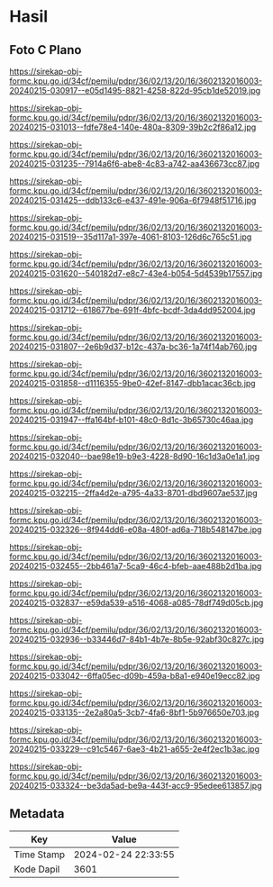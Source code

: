 # Hasil

## Foto C Plano

https://sirekap-obj-formc.kpu.go.id/34cf/pemilu/pdpr/36/02/13/20/16/3602132016003-20240215-030917--e05d1495-8821-4258-822d-95cb1de52019.jpg

https://sirekap-obj-formc.kpu.go.id/34cf/pemilu/pdpr/36/02/13/20/16/3602132016003-20240215-031013--fdfe78e4-140e-480a-8309-39b2c2f86a12.jpg

https://sirekap-obj-formc.kpu.go.id/34cf/pemilu/pdpr/36/02/13/20/16/3602132016003-20240215-031235--7914a6f6-abe8-4c83-a742-aa436673cc87.jpg

https://sirekap-obj-formc.kpu.go.id/34cf/pemilu/pdpr/36/02/13/20/16/3602132016003-20240215-031425--ddb133c6-e437-491e-906a-6f7948f51716.jpg

https://sirekap-obj-formc.kpu.go.id/34cf/pemilu/pdpr/36/02/13/20/16/3602132016003-20240215-031519--35d117a1-397e-4061-8103-126d6c765c51.jpg

https://sirekap-obj-formc.kpu.go.id/34cf/pemilu/pdpr/36/02/13/20/16/3602132016003-20240215-031620--540182d7-e8c7-43e4-b054-5d4539b17557.jpg

https://sirekap-obj-formc.kpu.go.id/34cf/pemilu/pdpr/36/02/13/20/16/3602132016003-20240215-031712--618677be-691f-4bfc-bcdf-3da4dd952004.jpg

https://sirekap-obj-formc.kpu.go.id/34cf/pemilu/pdpr/36/02/13/20/16/3602132016003-20240215-031807--2e6b9d37-b12c-437a-bc36-1a74f14ab760.jpg

https://sirekap-obj-formc.kpu.go.id/34cf/pemilu/pdpr/36/02/13/20/16/3602132016003-20240215-031858--d1116355-9be0-42ef-8147-dbb1acac36cb.jpg

https://sirekap-obj-formc.kpu.go.id/34cf/pemilu/pdpr/36/02/13/20/16/3602132016003-20240215-031947--ffa164bf-b101-48c0-8d1c-3b65730c46aa.jpg

https://sirekap-obj-formc.kpu.go.id/34cf/pemilu/pdpr/36/02/13/20/16/3602132016003-20240215-032040--bae98e19-b9e3-4228-8d90-16c1d3a0e1a1.jpg

https://sirekap-obj-formc.kpu.go.id/34cf/pemilu/pdpr/36/02/13/20/16/3602132016003-20240215-032215--2ffa4d2e-a795-4a33-8701-dbd9607ae537.jpg

https://sirekap-obj-formc.kpu.go.id/34cf/pemilu/pdpr/36/02/13/20/16/3602132016003-20240215-032326--8f944dd6-e08a-480f-ad6a-718b548147be.jpg

https://sirekap-obj-formc.kpu.go.id/34cf/pemilu/pdpr/36/02/13/20/16/3602132016003-20240215-032455--2bb461a7-5ca9-46c4-bfeb-aae488b2d1ba.jpg

https://sirekap-obj-formc.kpu.go.id/34cf/pemilu/pdpr/36/02/13/20/16/3602132016003-20240215-032837--e59da539-a516-4068-a085-78df749d05cb.jpg

https://sirekap-obj-formc.kpu.go.id/34cf/pemilu/pdpr/36/02/13/20/16/3602132016003-20240215-032936--b33446d7-84b1-4b7e-8b5e-92abf30c827c.jpg

https://sirekap-obj-formc.kpu.go.id/34cf/pemilu/pdpr/36/02/13/20/16/3602132016003-20240215-033042--6ffa05ec-d09b-459a-b8a1-e940e19ecc82.jpg

https://sirekap-obj-formc.kpu.go.id/34cf/pemilu/pdpr/36/02/13/20/16/3602132016003-20240215-033135--2e2a80a5-3cb7-4fa6-8bf1-5b976650e703.jpg

https://sirekap-obj-formc.kpu.go.id/34cf/pemilu/pdpr/36/02/13/20/16/3602132016003-20240215-033229--c91c5467-6ae3-4b21-a655-2e4f2ec1b3ac.jpg

https://sirekap-obj-formc.kpu.go.id/34cf/pemilu/pdpr/36/02/13/20/16/3602132016003-20240215-033324--be3da5ad-be9a-443f-acc9-95edee613857.jpg


## Metadata

| Key        | Value               |
| ---------- | ------------------- |
| Time Stamp | 2024-02-24 22:33:55 |
| Kode Dapil | 3601                |



